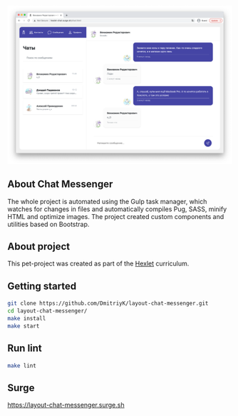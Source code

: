 <div align="center">
  <img alt="chat-messenger" title="chat-messenger" src="image-project.webp" width="700">
</div>

## About Chat Messenger

The whole project is automated using the Gulp task manager, which watches for changes in files and automatically compiles
Pug, SASS, minify HTML and optimize images. The project created custom components and utilities based on Bootstrap.

## About project

This pet-project was created as part of the [Hexlet](https://ru.hexlet.io/programs/layout-designer/projects/59) curriculum.

## Getting started

```sh
git clone https://github.com/DmitriyK/layout-chat-messenger.git
cd layout-chat-messenger/
make install
make start
```

## Run lint

```sh
make lint
```

## Surge

https://layout-chat-messenger.surge.sh
